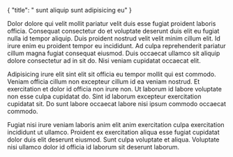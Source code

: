 {
  "title": " sunt aliquip sunt adipisicing eu"
}

Dolor dolore qui velit mollit pariatur velit duis esse fugiat proident laboris officia. Consequat consectetur do et voluptate deserunt duis elit eu fugiat nulla id tempor aliquip. Duis proident nostrud velit velit minim cillum elit. Id irure enim eu proident tempor eu incididunt. Ad culpa reprehenderit pariatur cillum magna fugiat consequat eiusmod. Duis occaecat ullamco sit aliquip dolore consectetur ad in sit do. Nisi veniam cupidatat occaecat elit.

Adipisicing irure elit sint elit sit officia eu tempor mollit qui est commodo. Veniam officia cillum non excepteur cillum id ea veniam nostrud. Et exercitation et dolor id officia non irure non. Ut laborum id labore voluptate non esse culpa cupidatat do. Sint id laborum excepteur exercitation cupidatat sit. Do sunt labore occaecat labore nisi ipsum commodo occaecat commodo.

Fugiat nisi irure veniam laboris anim elit anim exercitation culpa exercitation incididunt ut ullamco. Proident ex exercitation aliqua esse fugiat cupidatat dolor duis elit deserunt eiusmod. Sunt culpa voluptate et aliqua. Voluptate nisi ullamco dolor id officia id laborum sit deserunt laborum.